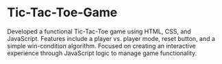 # Tic-Tac-Toe-Game
Developed a functional Tic-Tac-Toe game using HTML, CSS, and JavaScript. Features include a player vs. player mode, reset button, and a simple win-condition algorithm. Focused on creating an interactive experience through JavaScript logic to manage game functionality.

